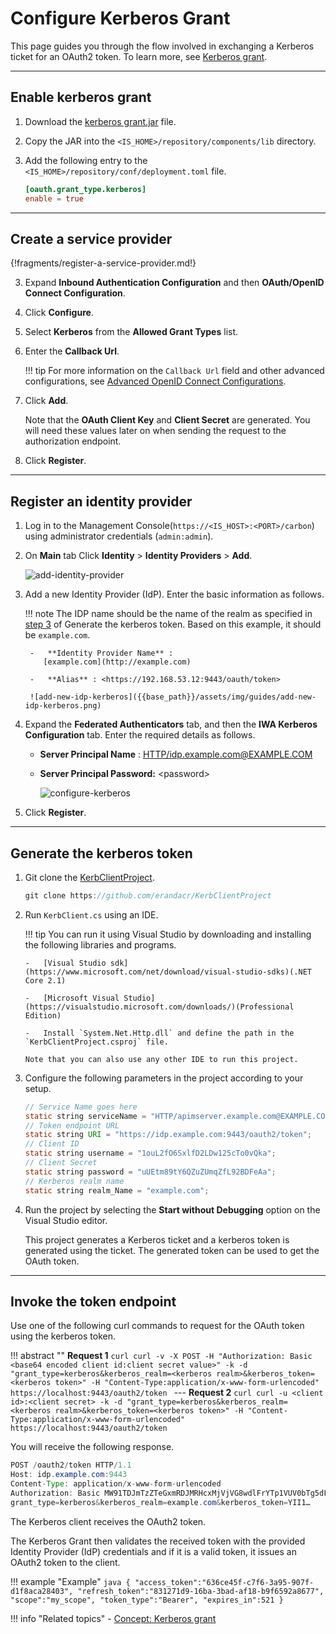 # Configure Kerberos Grant

This page guides you through the flow involved in exchanging a Kerberos ticket for an OAuth2 token. To learn more, see [Kerberos grant]({{base_path}}/references/concepts/authorization/kerberos-grant/).

----

## Enable kerberos grant

1.  Download the [kerberos grant.jar]({{base_path}}/assets/attachments/kerberos-grant-1.0.0.jar) file.

2.  Copy the JAR into the `<IS_HOME>/repository/components/lib` directory.

3.  Add the following entry to the `<IS_HOME>/repository/conf/deployment.toml` file. 

    ``` toml
    [oauth.grant_type.kerberos]
    enable = true
    ```

----

## Create a service provider

{!fragments/register-a-service-provider.md!}

3.  Expand **Inbound Authentication Configuration** and then **OAuth/OpenID Connect Configuration**. 

4. Click **Configure**.   

5. Select **Kerberos** from the **Allowed Grant Types** list.
        
6. Enter the **Callback Url**.

    !!! tip
        For more information on the `Callback Url` field and other advanced configurations, see [Advanced OpenID Connect Configurations]({{base_path}}/guides/login/oauth-app-config-advanced).
        
7.  Click **Add**. 

    Note that the **OAuth Client Key** and **Client Secret** are generated. You will need these values later on when sending the request to the authorization endpoint.

8.  Click **Register**.

----

## Register an identity provider

1. Log in to the Management Console(`https://<IS_HOST>:<PORT>/carbon`) using administrator credentials (`admin:admin`). 

2. On **Main** tab Click **Identity** > **Identity Providers** > **Add**.

    ![add-identity-provider]({{base_path}}/assets/img/fragments/add-identity-provider.png)

3. Add a new Identity Provider (IdP). Enter the basic information as follows.
   
    !!! note
        The IDP name should be the name of the realm as specified in [step 3](#step3) of Generate the kerberos token. Based
        on this example, it should be `example.com`.
       
        -   **Identity Provider Name** :
           [example.com](http://example.com)
   
        -   **Alias** : <https://192.168.53.12:9443/oauth/token>
   
        ![add-new-idp-kerberos]({{base_path}}/assets/img/guides/add-new-idp-kerberos.png)

4. Expand the **Federated Authenticators** tab, and then the **IWA Kerberos Configuration** tab. Enter the required details as follows.  
       
    -   **Server Principal Name** : <HTTP/idp.example.com@EXAMPLE.COM>
    -   **Server Principal Password:** <password\>

        ![configure-kerberos]({{base_path}}/assets/img/guides/configure-kerberos.png)

5. Click **Register**.

----

## Generate the kerberos token

1.  Git clone the [KerbClientProject](https://github.com/erandacr/KerbClientProject).

    ``` java
    git clone https://github.com/erandacr/KerbClientProject
    ```

2.  Run `KerbClient.cs` using an IDE.  

    !!! tip 
        You can run it using Visual Studio by downloading and installing the following libraries and programs.

        -   [Visual Studio sdk](https://www.microsoft.com/net/download/visual-studio-sdks)(.NET Core 2.1)

        -   [Microsoft Visual Studio](https://visualstudio.microsoft.com/downloads/)(Professional Edition)

        -   Install `System.Net.Http.dll` and define the path in the `KerbClientProject.csproj` file.

        Note that you can also use any other IDE to run this project.
    
3.  <a name ="step3"></a>Configure the following parameters in the project according to your setup.

    ``` java
    // Service Name goes here
    static string serviceName = "HTTP/apimserver.example.com@EXAMPLE.COM";
    // Token endpoint URL
    static string URI = "https://idp.example.com:9443/oauth2/token";
    // Client ID
    static string username = "1ouL2fO6SxlfD2LDw125cTo0vQka";
    // Client Secret
    static string password = "uUEtm89tY6QZuZUmqZfL92BDFeAa";
    // Kerberos realm name
    static string realm_Name = "example.com";
    ```

4.  Run the project by selecting the **Start without Debugging** option on the Visual Studio editor.

    This project generates a Kerberos ticket and a kerberos token is generated using the ticket. The generated token can be used to get the OAuth token.


----

## Invoke the token endpoint

Use one of the following curl commands to request for the OAuth token using the kerberos token.

!!! abstract ""
    **Request 1**
    ```curl
    curl -v -X POST -H "Authorization: Basic <base64 encoded client id:client secret value>" -k -d "grant_type=kerberos&kerberos_realm=<kerberos realm>&kerberos_token=<kerberos token>" -H "Content-Type:application/x-www-form-urlencoded" https://localhost:9443/oauth2/token
    ```
    ---
    **Request 2**
    ```curl
    curl -u <client id>:<client secret> -k -d "grant_type=kerberos&kerberos_realm=<kerberos realm>&kerberos_token=<kerberos token>" -H "Content-Type:application/x-www-form-urlencoded" https://localhost:9443/oauth2/token
    ```

You will receive the following response.

``` java
POST /oauth2/token HTTP/1.1
Host: idp.example.com:9443
Content-Type: application/x-www-form-urlencoded
Authorization: Basic MW91TDJmTzZTeGxmRDJMRHcxMjVjVG8wdlFrYTp1VUV0bTg5dFk2UVp1WlVtcVpmTDkyQkRGZUFh
grant_type=kerberos&kerberos_realm=example.com&kerberos_token=YII1…
```

The Kerberos client receives the OAuth2 token. 

The Kerberos Grant then validates the received token with the provided Identity Provider (IdP) credentials and if it is a valid token, it issues an OAuth2 token to the client.

!!! example "Example"
    ``` java
    {
        "access_token":"636ce45f-c7f6-3a95-907f-d1f8aca28403",
        "refresh_token":"831271d9-16ba-3bad-af18-b9f6592a8677",
        "scope":"my_scope",
        "token_type":"Bearer",
        "expires_in":521
    }
    ```

!!! info "Related topics"
    - [Concept: Kerberos grant]({{base_path}}/references/concepts/authorization/kerberos-grant/)
    